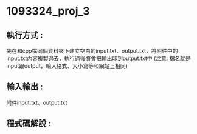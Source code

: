 # 1093324_proj_3

## 執行方式 :
先在和cpp檔同個資料夾下建立空白的input.txt、output.txt，將附件中的input.txt內容複製過去，執行過後將會把輸出印到output.txt中
(注意: 檔名就是input跟output，輸入格式、大小寫等和網站上相同)
## 輸入輸出 :
附件input.txt、output.txt

## 程式碼解說 :


